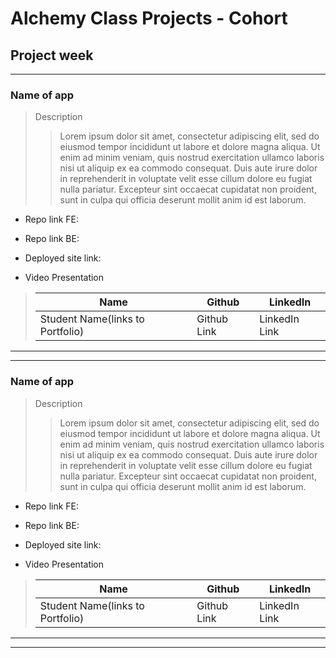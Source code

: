 # Alchemy Class Projects - Cohort 
## Project week
___

 ### Name of app

> Description 
>>Lorem ipsum dolor sit amet, consectetur adipiscing elit, sed do eiusmod tempor incididunt ut labore et dolore magna aliqua. Ut enim ad minim veniam, quis nostrud exercitation ullamco laboris nisi ut aliquip ex ea commodo consequat. Duis aute irure dolor in reprehenderit in voluptate velit esse cillum dolore eu fugiat nulla pariatur. Excepteur sint occaecat cupidatat non proident, sunt in culpa qui officia deserunt mollit anim id est laborum.

* Repo link FE:

* Repo link BE:

* Deployed site link:

* Video Presentation

>
>| Name  | Github  | LinkedIn  |
>|---|---|---|
>|  Student Name(links to Portfolio) | Github Link   | LinkedIn Link   |

___
___
  ### Name of app

> Description 
>>Lorem ipsum dolor sit amet, consectetur adipiscing elit, sed do eiusmod tempor incididunt ut labore et dolore magna aliqua. Ut enim ad minim veniam, quis nostrud exercitation ullamco laboris nisi ut aliquip ex ea commodo consequat. Duis aute irure dolor in reprehenderit in voluptate velit esse cillum dolore eu fugiat nulla pariatur. Excepteur sint occaecat cupidatat non proident, sunt in culpa qui officia deserunt mollit anim id est laborum.

* Repo link FE:

* Repo link BE:

* Deployed site link:

* Video Presentation

>
>| Name  | Github  | LinkedIn  |
>|---|---|---|
>|  Student Name(links to Portfolio) | Github Link   | LinkedIn Link   |

___
___

